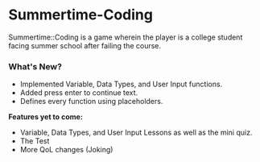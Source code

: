 # Summertime-Coding
  Summertime::Coding is a game wherein the player is a college student facing summer school after failing the course.
<br />
### **What's New?**
- Implemented Variable, Data Types, and User Input functions. 
- Added press enter to continue text. 
- Defines every function using placeholders.

**Features yet to come:**

- Variable, Data Types, and User Input Lessons as well as the mini quiz.
- The Test
- More QoL changes (Joking)
